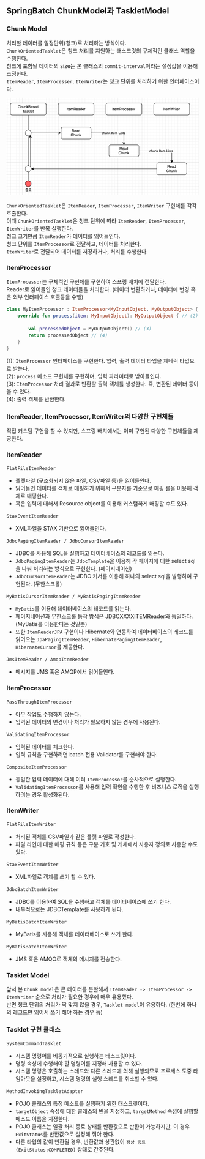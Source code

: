## SpringBatch ChunkModel과 TaskletModel

### Chunk Model 
처리할 데이터를 일정단위(청크)로 처리하는 방식이다. <br>
`ChunkOrientedTasklet`은 청크 처리를 지원하는 태스크릿의 구체적인 클래스 역할을 수행한다. <br>
청크에 포함될 데이터의 size는 본 클래스의 `commit-interval`이라는 설정값을 이용해 조정한다. <br>
`ItemReader`, `ItemProcesser`, `ItemWriter`는 청크 단위를 처리하기 위한 인터페이스이다. <br>

![img.png](../image/김지현_img1.png)

`ChunkOrientedTasklet`은 `ItemReader`, `ItemProcesser`, `ItemWriter` 구현체를 각각 호출한다. <br>
이때 `ChunkOrientedTasklet`은 청크 단위에 따라 `ItemReader`, `ItemProcesser`, `ItemWriter`를 반복 실행한다. <br>
청크 크기만큼 `ItemReader`가 데이터를 읽어들인다. <br>
청크 단위를 `ItemProcessor`로 전달하고, 데이터를 처리한다. <br>
`ItemWriter`로 전달되어 데이터를 저장하거나, 처리를 수행한다. <br>

### ItemProcessor
`ItemProcessor`는 구체적인 구현체를 구현하여 스프링 배치에 전달한다. <br>
Reader로 읽어들인 청크 데이터들을 처리한다. (데이터 변환하거나, 데이터에 변경 혹은 외부 인터페이스 호출등을 수행) <br>

```kotlin
class MyItemProcessor : ItemProcessor<MyInputObject, MyOutputObject> { // (1)
    override fun process(item: MyInputObject): MyOutputObject { // (2)

        val processedObject = MyOutputObject() // (3)
        return processedObject // (4)
    }
}
```
(1): `ItemProcessor` 인터페이스를 구현한다. 입력, 출력 데이터 타입을 제네릭 타입으로 받는다. <br>
(2): `process` 메소드 구현체를 구현하며, 입력 파라미터로 받아들인다. <br>
(3): `ItemProcessor` 처리 결과로 반환할 출력 객체를 생성한다. 즉, 변환된 데이터 등이 올 수 있다. <br>
(4): 출력 객체를 반환한다. <br>

### ItemReader, ItemProcesser, ItemWriter의 다양한 구현체들
직접 커스텀 구현을 할 수 있지만, 스프링 배치에서는 이미 구현된 다양한 구현체들을 제공한다. <br>

### ItemReader
`FlatFileItemReader`
- 플랫파일 (구조화되지 않은 파일, CSV파일 등)을 읽어들인다.
- 읽어들인 데이터를 객체로 매핑하기 위해서 구분자를 기준으로 매핑 룰을 이용해 객체로 매핑한다.
- 혹은 입력에 대해서 Resource object를 이용해 커스텀하게 매핑할 수도 있다.

`StaxEventItemReader` 
- XML파일을 STAX 기반으로 읽어들인다.

`JdbcPagingItemReader / JdbcCursorItemReader`
- JDBC를 사용해 SQL을 실행하고 데이터베이스의 레코드를 읽는다.
- `JdbcPagingItemReader`는 `JdbcTemplate`을 이용해 각 페이지에 대한 select sql을 나눠 처리하는 방식으로 구현한다. (페이지네이션)
- `JdbcCursorItemReader`는 JDBC 커서를 이용해 하나의 select sql을 발행하여 구현된다. (무한스크롤)


`MyBatisCursorItemReader / MyBatisPagingItemReader`
- `MyBatis`를 이용해 데이터베이스의 레코드를 읽는다.
- 페이지네이션과 무한스크롤 동작 방식은 JDBCXXXXITEMReader와 동일하다. (MyBatis를 이용한다는 것일뿐)
- 또한 `ItemReaderJPA` 구현이나 Hibernate와 연동하여 데이터베이스의 레코드를 읽어오는 `JpaPagingItemReader`, `HibernatePagingItemReader`, `HibernateCursor`를 제공한다.

`JmsItemReader / AmqpItemReader`
- 메시지를 JMS 혹은 AMQP에서 읽어들인다.

### ItemProcessor
`PassThroughItemProcessor`
- 아무 작업도 수행하지 않는다.
- 입력된 데이터의 변경이나 처리가 필요하지 않는 경우에 사용된다.

`ValidatingItemProcessor`
- 입력된 데이터를 체크한다.
- 입력 규칙을 구현하려면 batch 전용 Validator를 구현해야 한다.

`CompositeItemProcessor`
- 동일한 입력 데이터에 대해 여러 `ItemProcessor`를 순차적으로 실행한다.
- `ValidatingItemProcessor`를 사용해 입력 확인을 수행한 후 비즈니스 로직을 실행하려는 경우 활성화된다.

### ItemWriter
`FlatFileItemWriter`
- 처리된 객체를 CSV파일과 같은 플랫 파일로 작성한다.
- 파일 라인에 대한 매핑 규칙 등은 구분 기호 및 개체에서 사용자 정의로 사용할 수도 있다.

`StaxEventItemWriter`
- XML파일로 객체를 쓰기 할 수 있다.

`JdbcBatchItemWriter`
- JDBC를 이용하여 SQL을 수행하고 객체를 데이터베이스에 쓰기 한다.
- 내부적으로는 JDBCTemplate를 사용하게 된다.

`MyBatisBatchItemWriter`
- MyBatis를 사용해 객체를 데이터베이스로 쓰기 한다.

`MyBatisBatchItemWriter`
- JMS 혹은 AMQO로 객체의 메시지를 전송한다.

### Tasklet Model
앞서 본 `Chunk model`은 큰 데이터를 분할해서 `ItemReader -> ItemProcessor -> ItemWriter` 순으로 처리가 필요한 경우에 매우 유용했다. <br>
반면 청크 단위의 처리가 딱 맞지 않을 경우, `Tasklet model`이 유용하다. (한번에 하나의 레코드만 읽어서 쓰기 해야 하는 경우 등) <br>

### Tasklet 구현 클래스
`SystemCommandTasklet`
- 시스템 명령어를 비동기적으로 실행하는 태스크릿이다.
- 명령 속성에 수행해야 할 명령어를 지정해 사용할 수 있다.
- 시스템 명령은 호출하는 스레드와 다른 스레드에 의해 실행되므로 프로세스 도중 타임아웃을 설정하고, 시스템 명령의 실행 스레드를 취소할 수 있다.
 
`MethodInvokingTaskletAdapter`
- POJO 클래스의 특정 메소드를 실행하기 위한 태스크릿이다.
-  `targetObject` 속성에 대한 클래스의 빈을 지정하고, `targetMethod` 속성에 실행할 메소드 이름을 지정한다.
-  POJO 클래스는 일괄 처리 종료 상태를 반환값으로 반환이 가능하지만, 이 경우 `ExitStatus`를 반환값으로 설정해 줘야 한다.
-  다른 타입의 값이 반환될 경우, 반환값과 상관없이 `정상 종료(ExitStatus:COMPLETED)` 상태로 간주된다.

